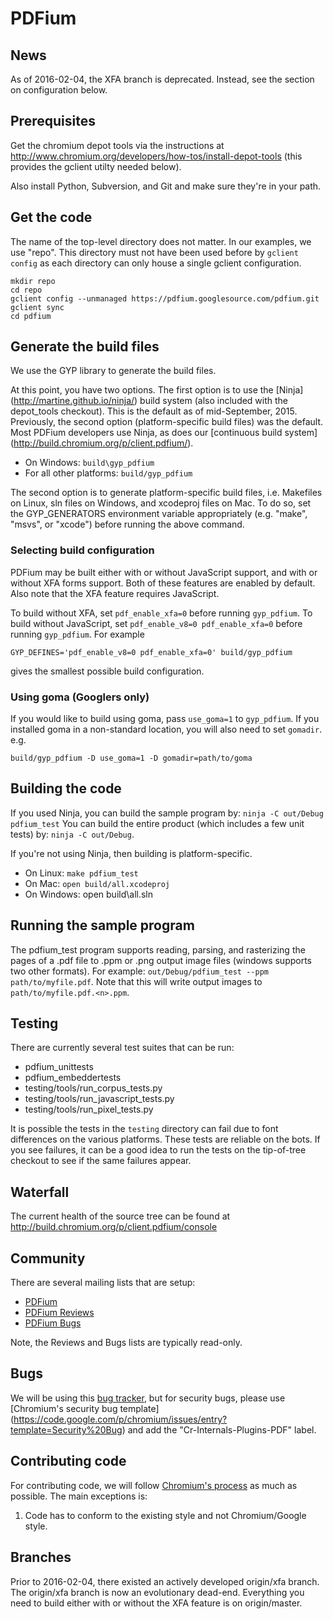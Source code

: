 # PDFium

## News

As of 2016-02-04, the XFA branch is deprecated.  Instead, see the section on
configuration below.

## Prerequisites

Get the chromium depot tools via the instructions at
http://www.chromium.org/developers/how-tos/install-depot-tools (this provides
the gclient utilty needed below).

Also install Python, Subversion, and Git and make sure they're in your path.

## Get the code

The name of the top-level directory does not matter. In our examples, we use
"repo". This directory must not have been used before by `gclient config` as
each directory can only house a single gclient configuration.

```
mkdir repo
cd repo
gclient config --unmanaged https://pdfium.googlesource.com/pdfium.git
gclient sync
cd pdfium
```

## Generate the build files

We use the GYP library to generate the build files.

At this point, you have two options. The first option is to use the [Ninja]
(http://martine.github.io/ninja/) build system (also included with the
depot\_tools checkout). This is the default as of mid-September, 2015.
Previously, the second option (platform-specific build files) was the default.
Most PDFium developers use Ninja, as does our [continuous build system]
(http://build.chromium.org/p/client.pdfium/).

 * On Windows: `build\gyp_pdfium`
 * For all other platforms: `build/gyp_pdfium`

The second option is to generate platform-specific build files, i.e. Makefiles
on Linux, sln files on Windows, and xcodeproj files on Mac. To do so, set the
GYP\_GENERATORS environment variable appropriately (e.g. "make", "msvs", or
"xcode") before running the above command.

### Selecting build configuration

PDFium may be built either with or without JavaScript support, and with
or without XFA forms support.  Both of these features are enabled by
default. Also note that the XFA feature requires JavaScript.

To build without XFA, set `pdf_enable_xfa=0` before running `gyp_pdfium`.
To build without JavaScript, set `pdf_enable_v8=0 pdf_enable_xfa=0` before
running `gyp_pdfium`. For example
```
GYP_DEFINES='pdf_enable_v8=0 pdf_enable_xfa=0' build/gyp_pdfium
```
gives the smallest possible build configuration.

### Using goma (Googlers only)

If you would like to build using goma, pass `use_goma=1` to `gyp_pdfium`. If
you installed goma in a non-standard location, you will also need to set
`gomadir`. e.g.

```
build/gyp_pdfium -D use_goma=1 -D gomadir=path/to/goma
```

## Building the code

If you used Ninja, you can build the sample program by: `ninja -C out/Debug
pdfium_test` You can build the entire product (which includes a few unit
tests) by: `ninja -C out/Debug`.

If you're not using Ninja, then building is platform-specific.

 * On Linux: `make pdfium_test`
 * On Mac: `open build/all.xcodeproj`
 * On Windows: open build\all.sln

## Running the sample program

The pdfium\_test program supports reading, parsing, and rasterizing the pages of
a .pdf file to .ppm or .png output image files (windows supports two other
formats). For example: `out/Debug/pdfium_test --ppm path/to/myfile.pdf`. Note
that this will write output images to `path/to/myfile.pdf.<n>.ppm`.

## Testing

There are currently several test suites that can be run:

 * pdfium\_unittests
 * pdfium\_embeddertests
 * testing/tools/run\_corpus\_tests.py
 * testing/tools/run\_javascript\_tests.py
 * testing/tools/run\_pixel\_tests.py

It is possible the tests in the `testing` directory can fail due to font
differences on the various platforms. These tests are reliable on the bots. If
you see failures, it can be a good idea to run the tests on the tip-of-tree
checkout to see if the same failures appear.

## Waterfall

The current health of the source tree can be found at
http://build.chromium.org/p/client.pdfium/console

## Community

There are several mailing lists that are setup:

 * [PDFium](https://groups.google.com/forum/#!forum/pdfium)
 * [PDFium Reviews](https://groups.google.com/forum/#!forum/pdfium-reviews)
 * [PDFium Bugs](https://groups.google.com/forum/#!forum/pdfium-bugs)

Note, the Reviews and Bugs lists are typically read-only.

## Bugs

 We will be using this
[bug tracker](https://code.google.com/p/pdfium/issues/list), but for security
bugs, please use [Chromium's security bug template]
(https://code.google.com/p/chromium/issues/entry?template=Security%20Bug)
and add the "Cr-Internals-Plugins-PDF" label.

## Contributing code

For contributing code, we will follow
[Chromium's process](http://dev.chromium.org/developers/contributing-code)
as much as possible. The main exceptions is:

1. Code has to conform to the existing style and not Chromium/Google style.

## Branches

Prior to 2016-02-04, there existed an actively developed origin/xfa branch.
The origin/xfa branch is now an evolutionary dead-end. Everything you need
to build either with or without the XFA feature is on origin/master.

